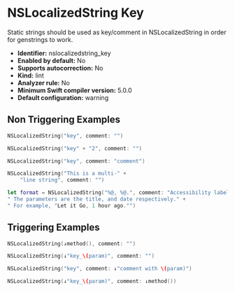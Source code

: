 # NSLocalizedString Key

Static strings should be used as key/comment in NSLocalizedString in order for genstrings to work.

* **Identifier:** nslocalizedstring_key
* **Enabled by default:** No
* **Supports autocorrection:** No
* **Kind:** lint
* **Analyzer rule:** No
* **Minimum Swift compiler version:** 5.0.0
* **Default configuration:** warning

## Non Triggering Examples

```swift
NSLocalizedString("key", comment: "")
```

```swift
NSLocalizedString("key" + "2", comment: "")
```

```swift
NSLocalizedString("key", comment: "comment")
```

```swift
NSLocalizedString("This is a multi-" +
    "line string", comment: "")
```

```swift
let format = NSLocalizedString("%@, %@.", comment: "Accessibility label for a post in the post list." +
" The parameters are the title, and date respectively." +
" For example, "Let it Go, 1 hour ago."")
```

## Triggering Examples

```swift
NSLocalizedString(↓method(), comment: "")
```

```swift
NSLocalizedString(↓"key_\(param)", comment: "")
```

```swift
NSLocalizedString("key", comment: ↓"comment with \(param)")
```

```swift
NSLocalizedString(↓"key_\(param)", comment: ↓method())
```